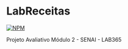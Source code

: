# LabReceitas
[![NPM](https://img.shields.io/npm/l/react)](https://github.com/nemseibr/ProjetoLabShoppingList/blob/main/License)

Projeto Avaliativo Módulo 2 - SENAI - LAB365

